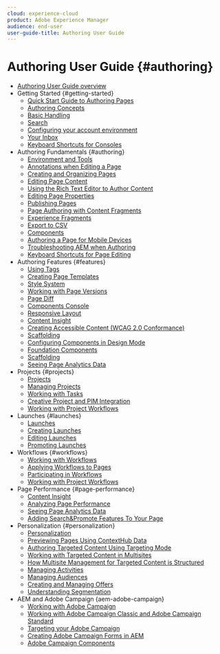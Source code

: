 ```yaml
---
cloud: experience-cloud
product: Adobe Experience Manager
audience: end-user
user-guide-title: Authoring User Guide
---
```


# Authoring User Guide {#authoring}

+ [Authoring User Guide overview](home.md)
+ Getting Started {#getting-started}
  + [Quick Start Guide to Authoring Pages](getting-started/quick-start.md)
  + [Authoring Concepts](getting-started/concepts.md)
  + [Basic Handling](getting-started/basic-handling.md)
  + [Search](getting-started/search.md)
  + [Configuring your account environment](getting-started/account-environment.md)
  + [Your Inbox](getting-started/inbox.md)
  + [Keyboard Shortcuts for Consoles](getting-started/keyboard-shortcuts.md)
+ Authoring Fundamentals {#authoring}
  + [Environment and Tools](fundamentals/environment-tools.md)
  + [Annotations when Editing a Page](fundamentals/annotations.md)
  + [Creating and Organizing Pages](fundamentals/organizing-pages.md)
  + [Editing Page Content](fundamentals/editing-content.md)
  + [Using the Rich Text Editor to Author Content](fundamentals/rich-text-editor.md)
  + [Editing Page Properties](fundamentals/page-properties.md)
  + [Publishing Pages](fundamentals/publishing-pages.md)
  + [Page Authoring with Content Fragments](fundamentals/content-fragments.md)
  + [Experience Fragments](fundamentals/experience-fragments.md)
  + [Export to CSV](fundamentals/csv-export.md)
  + [Components](fundamentals/components.md)
  + [Authoring a Page for Mobile Devices](fundamentals/mobile.md)
  + [Troubleshooting AEM when Authoring](fundamentals/troubleshooting.md)
  + [Keyboard Shortcuts for Page Editing](fundamentals/keyboard-shortcuts.md)
+ Authoring Features {#features}
    + [Using Tags](features/tags.md)
    + [Creating Page Templates](features/templates.md)
    + [Style System](features/style-system.md)
    + [Working with Page Versions](working-with-page-versions.md)
    + [Page Diff](page-diff.md)
    + [Components Console](default-components-console.md)
    + [Responsive Layout](responsive-layout.md)
    + [Content Insight](content-insights.md)
    + [Creating Accessible Content (WCAG 2.0 Conformance)](creating-accessible-content.md)
    + [Scaffolding](scaffolding.md)
    + [Configuring Components in Design Mode](default-components-designmode.md)
    + [Foundation Components](default-components-foundation.md)
    + [Scaffolding](scaffolding.md)
    + [Seeing Page Analytics Data](page-analytics-using.md)
+ Projects {#projects}
    + [Projects](projects.md)
    + [Managing Projects](touch-ui-managing-projects.md)
    + [Working with Tasks](task-content.md)
    + [Creative Project and PIM Integration](managing-product-information.md)
    + [Working with Project Workflows](projects-with-workflows.md)
+ Launches {#launches}
    + [Launches](launches.md)
    + [Creating Launches](launches-creating.md)
    + [Editing Launches](launches-editing.md)
    + [Promoting Launches](launches-promoting.md)
+ Workflows {#workflows}
    + [Working with Workflows](workflows.md)
    + [Applying Workflows to Pages](workflows-applying.md)
    + [Participating in Workflows](workflows-participating.md)
    + [Working with Project Workflows](projects-with-workflows.md)
+ Page Performance {#page-performance}
    + [Content Insight](content-insights.md)
    + [Analyzing Page Performance](ci-analyze.md)
    + [Seeing Page Analytics Data](pa-using.md)
    + [Adding Search&Promote Features To Your Page](search-and-promote.md)
+ Personalization {#personalization}
    + [Personalization](personalization.md)
    + [Previewing Pages Using ContextHub Data](ch-previewing.md)
    + [Authoring Targeted Content Using Targeting Mode](content-targeting-touch.md)
    + [Working with Targeted Content in Multisites](multisite-support-targeted-content.md)
    + [How Multisite Management for Targeted Content is Structured](technical-multisite-targeted.md)
    + [Managing Activities](activitylib.md)
    + [Managing Audiences](managing-audiences.md)
    + [Creating and Managing Offers](offerlib.md)
    + [Understanding Segmentation](segmentation-overview.md)
+ AEM and Adobe Campaign {aem-adobe-campaign}
    + [Working with Adobe Campaign](adobe-campaign.md)
    + [Working with Adobe Campaign Classic and Adobe Campaign Standard](campaign.md)
    + [Targeting your Adobe Campaign](target-adobe-campaign.md)
    + [Creating Adobe Campaign Forms in AEM](adobe-campaign-forms.md)
    + [Adobe Campaign Components](adobe-campaign-components.md)
